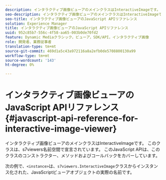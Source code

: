 ```yaml
---
description: インタラクティブ画像ビューアのメインクラスはInteractiveImageです。 このクラスは、s7viewers名前空間で宣言されています。 このJavaScript APIは、このクラスのコンストラクター、メソッドおよびコールバックをカバーしています。
seo-description: インタラクティブ画像ビューアのメインクラスはInteractiveImageです。 このクラスは、s7viewers名前空間で宣言されています。 このJavaScript APIは、このクラスのコンストラクター、メソッドおよびコールバックをカバーしています。
seo-title: インタラクティブ画像ビューアのJavaScript APIリファレンス
solution: Experience Manager
title: インタラクティブ画像ビューアのJavaScript APIリファレンス
uuid: 952c85b7-556c-4f58-aa65-003b0de70fd2
feature: Dynamic Mediaクラシック，ビューア，SDK/API，インタラクティブ画像
role: 開発者、業務従事者
translation-type: tm+mt
source-git-commit: 469d1a5c43a972116a8a2efb0de5708800130a99
workflow-type: tm+mt
source-wordcount: '143'
ht-degree: 0%

---
```



# インタラクティブ画像ビューアのJavaScript APIリファレンス{#javascript-api-reference-for-interactive-image-viewer}

インタラクティブ画像ビューアのメインクラスはInteractiveImageです。 このクラスは、s7viewers名前空間で宣言されています。 このJavaScript APIは、このクラスのコンストラクター、メソッドおよびコールバックをカバーしています。

次の例で、`<instance>`は、`s7viewers.InteractiveImage`クラスからインスタンス化された、JavaScriptビューアオブジェクトの実際の名前です。
